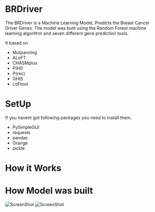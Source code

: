 # BRDriver
The BRDriver is a Machine Learning Model, Predicts the Breast Cancer Driver Genes. The model was built using the Random Forest machine learning algorithm and seven different gene prediction tools.

It based on
- Mutpanning
- ALoFT
- CHASMplus
- P(HI)
- P(rec)
- GHIS
- LoFtool

# SetUp
If you havent got following packages you need to install them.
- PySimpleGUI
- requests
- pandas
- Orange
- pickle

# How it Works

# How Model was built
![ScreenShot](https://raw.githubusercontent.com/i-saumitra/Voice-controlled-MP3-Player/master/screenshot.jpg)
![ScreenShot](https://github.com/rajithadp/BRDriver/tree/main/src/images/BRDriver_model.png)
